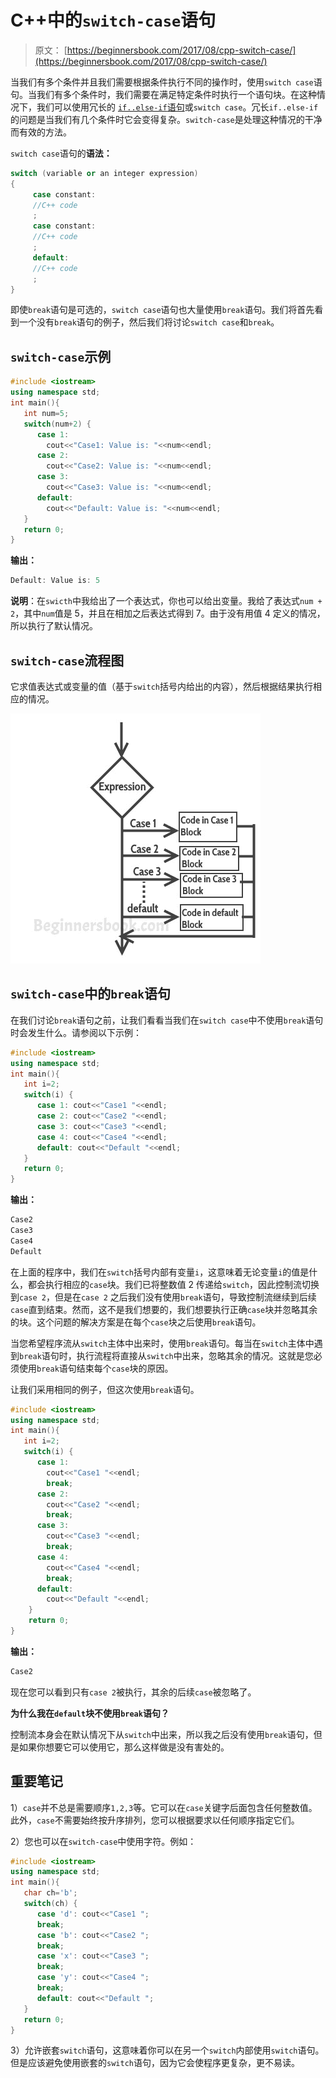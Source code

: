 # C++中的`switch-case`语句

> 原文： [https://beginnersbook.com/2017/08/cpp-switch-case/](https://beginnersbook.com/2017/08/cpp-switch-case/)

当我们有多个条件并且我们需要根据条件执行不同的操作时，使用`switch case`语句。当我们有多个条件时，我们需要在满足特定条件时执行一个语句块。在这种情况下，我们可以使用冗长的 [`if..else-if`语句](https://beginnersbook.com/2017/08/cpp-if-else-statement/)或`switch case`。冗长`if..else-if`的问题是当我们有几个条件时它会变得复杂。`switch-case`是处理这种情况的干净而有效的方法。

`switch case`语句的**语法：**

```cpp
switch (variable or an integer expression)
{
     case constant:
     //C++ code
     ;
     case constant:
     //C++ code
     ;
     default:
     //C++ code
     ;
}
```

即使`break`语句是可选的，`switch case`语句也大量使用`break`语句。我们将首先看到一个没有`break`语句的例子，然后我们将讨论`switch case`和`break`。

## `switch-case`示例

```cpp
#include <iostream>
using namespace std;
int main(){
   int num=5;
   switch(num+2) {
      case 1: 
        cout<<"Case1: Value is: "<<num<<endl;
      case 2: 
        cout<<"Case2: Value is: "<<num<<endl;
      case 3: 
        cout<<"Case3: Value is: "<<num<<endl;
      default: 
        cout<<"Default: Value is: "<<num<<endl;
   }
   return 0;
}
```

**输出：**

```cpp
Default: Value is: 5
```

**说明**：在`swicth`中我给出了一个表达式，你也可以给出变量。我给了表达式`num + 2`，其中`num`值是 5，并且在相加之后表达式得到 7。由于没有用值 4 定义的情况，所以执行了默认情况。

## `switch-case`流程图

它求值表达式或变量的值（基于`switch`括号内给出的内容），然后根据结果执行相应的情况。

![switch case flow diagram](img/4f4a0032c3c6f26d1bc5a76c8a08546f.jpg)

## `switch-case`中的`break`语句

在我们讨论`break`语句之前，让我们看看当我们在`switch case`中不使用`break`语句时会发生什么。请参阅以下示例：

```cpp
#include <iostream>
using namespace std;
int main(){
   int i=2;
   switch(i) {
      case 1: cout<<"Case1 "<<endl;
      case 2: cout<<"Case2 "<<endl;
      case 3: cout<<"Case3 "<<endl;
      case 4: cout<<"Case4 "<<endl;
      default: cout<<"Default "<<endl; 
   }
   return 0;
}
```

**输出：**

```cpp
Case2 
Case3 
Case4 
Default 

```

在上面的程序中，我们在`switch`括号内部有变量`i`，这意味着无论变量`i`的值是什么，都会执行相应的`case`块。我们已将整数值 2 传递给`switch`，因此控制流切换到`case 2`，但是在`case 2` 之后我们没有使用`break`语句，导致控制流继续到后续`case`直到结束。然而，这不是我们想要的，我们想要执行正确`case`块并忽略其余的块。这个问题的解决方案是在每个`case`块之后使用`break`语句。

当您希望程序流从`switch`主体中出来时，使用`break`语句。每当在`switch`主体中遇到`break`语句时，执行流程将直接从`switch`中出来，忽略其余的情况。这就是您必须使用`break`语句结束每个`case`块的原因。

让我们采用相同的例子，但这次使用`break`语句。

```cpp
#include <iostream>
using namespace std;
int main(){
   int i=2;
   switch(i) {
      case 1:
        cout<<"Case1 "<<endl;
        break;
      case 2:
        cout<<"Case2 "<<endl;
        break;
      case 3:
        cout<<"Case3 "<<endl;
        break;
      case 4:
        cout<<"Case4 "<<endl;
        break;
      default:
        cout<<"Default "<<endl;
    }
    return 0;
}
```

**输出：**

```cpp
Case2
```

现在您可以看到只有`case 2`被执行，其余的后续`case`被忽略了。

**为什么我在`default`块不使用`break`语句？**

控制流本身会在默认情况下从`switch`中出来，所以我之后没有使用`break`语句，但是如果你想要它可以使用它，那么这样做是没有害处的。

## 重要笔记

1）`case`并不总是需要顺序`1,2,3`等。它可以在`case`关键字后面包含任何整数值。此外，`case`不需要始终按升序排列，您可以根据要求以任何顺序指定它们。

2）您也可以在`switch-case`中使用字符。例如：

```cpp
#include <iostream>
using namespace std;
int main(){
   char ch='b';
   switch(ch) {
      case 'd': cout<<"Case1 ";
      break;
      case 'b': cout<<"Case2 ";
      break;
      case 'x': cout<<"Case3 ";
      break;
      case 'y': cout<<"Case4 ";
      break;
      default: cout<<"Default ";
   }
   return 0;
}
```

3）允许嵌套`switch`语句，这意味着你可以在另一个`switch`内部使用`switch`语句。但是应该避免使用嵌套的`switch`语句，因为它会使程序更复杂，更不易读。